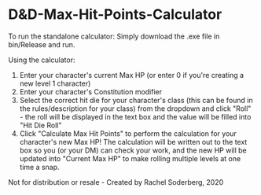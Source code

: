 # D&D-Max-Hit-Points-Calculator

To run the standalone calculator: Simply download the .exe file in bin/Release and run.

Using the calculator:
1. Enter your character's current Max HP (or enter 0 if you're creating a new level 1 character)
2. Enter your character's Constitution modifier
3. Select the correct hit die for your character's class (this can be found in the rules/description for your class) from the dropdown and click "Roll" - the roll will be displayed in the text box and the value will be filled into "Hit Die Roll"
4. Click "Calculate Max Hit Points" to perform the calculation for your character's new Max HP! The calculation will be written out to the text box so you (or your DM) can check your work, and the new HP will be updated into "Current Max HP" to make rolling multiple levels at one time a snap.

Not for distribution or resale - Created by Rachel Soderberg, 2020

